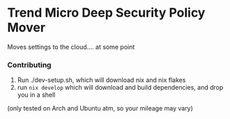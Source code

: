 # Trend Micro Deep Security Policy Mover

Moves settings to the cloud.... at some point

### Contributing

1. Run ./dev-setup.sh, which will download nix and nix flakes
2. run `nix develop` which will download and build dependencies, and drop you in a shell

(only tested on Arch and Ubuntu atm, so your mileage may vary)
